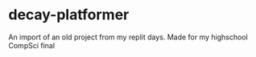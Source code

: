 # decay-platformer
An import of an old project from my replit days. Made for my highschool CompSci final
